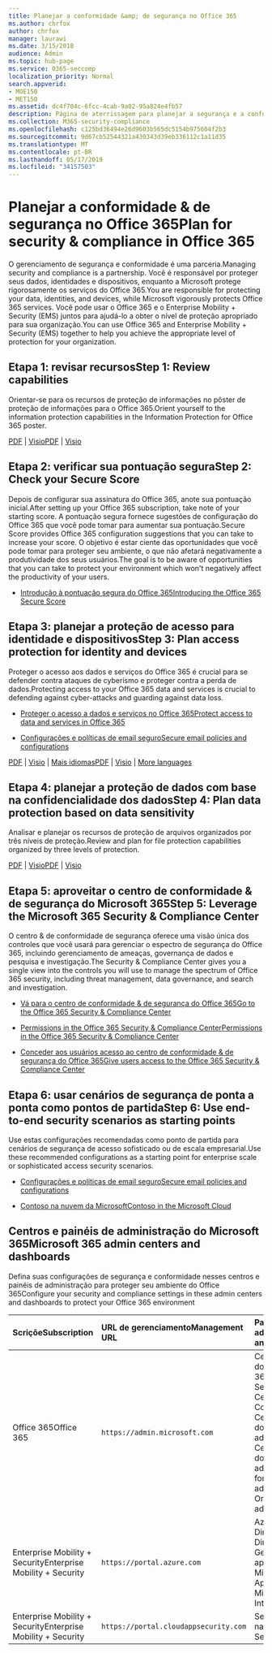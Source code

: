 ```yaml
---
title: Planejar a conformidade &amp; de segurança no Office 365
ms.author: chrfox
author: chrfox
manager: laurawi
ms.date: 3/15/2018
audience: Admin
ms.topic: hub-page
ms.service: O365-seccomp
localization_priority: Normal
search.appverid:
- MOE150
- MET150
ms.assetid: dc4f704c-6fcc-4cab-9a02-95a824e4fb57
description: Página de aterrissagem para planejar a segurança e a conformidade
ms.collection: M365-security-compliance
ms.openlocfilehash: c125bd36494e26d9603b565dc5154b975604f2b3
ms.sourcegitcommit: 9d67cb52544321a430343d39eb336112c1a11d35
ms.translationtype: MT
ms.contentlocale: pt-BR
ms.lasthandoff: 05/17/2019
ms.locfileid: "34157503"
---
```

# <a name="plan-for-security-amp-compliance-in-office-365"></a><span data-ttu-id="09132-103">Planejar a conformidade &amp; de segurança no Office 365</span><span class="sxs-lookup"><span data-stu-id="09132-103">Plan for security &amp; compliance in Office 365</span></span>

<span data-ttu-id="09132-104">O gerenciamento de segurança e conformidade é uma parceria.</span><span class="sxs-lookup"><span data-stu-id="09132-104">Managing security and compliance is a partnership.</span></span> <span data-ttu-id="09132-105">Você é responsável por proteger seus dados, identidades e dispositivos, enquanto a Microsoft protege rigorosamente os serviços do Office 365.</span><span class="sxs-lookup"><span data-stu-id="09132-105">You are responsible for protecting your data, identities, and devices, while Microsoft vigorously protects Office 365 services.</span></span> <span data-ttu-id="09132-106">Você pode usar o Office 365 e o Enterprise Mobility + Security (EMS) juntos para ajudá-lo a obter o nível de proteção apropriado para sua organização.</span><span class="sxs-lookup"><span data-stu-id="09132-106">You can use Office 365 and Enterprise Mobility + Security (EMS) together to help you achieve the appropriate level of protection for your organization.</span></span>
  
## <a name="step-1-review-capabilities"></a><span data-ttu-id="09132-107">Etapa 1: revisar recursos</span><span class="sxs-lookup"><span data-stu-id="09132-107">Step 1: Review capabilities</span></span>

<span data-ttu-id="09132-108">Orientar-se para os recursos de proteção de informações no pôster de proteção de informações para o Office 365.</span><span class="sxs-lookup"><span data-stu-id="09132-108">Orient yourself to the information protection capabilities in the Information Protection for Office 365 poster.</span></span> 
  
<span data-ttu-id="09132-109">[PDF](https://download.microsoft.com/download/2/3/D/23D91386-8349-4F7A-9470-FD5AED861F16/MSFT_cloud_architecture_informationprotection.pdf) | [Visio](https://download.microsoft.com/download/2/3/D/23D91386-8349-4F7A-9470-FD5AED861F16/MSFT_cloud_architecture_informationprotection.vsd)</span><span class="sxs-lookup"><span data-stu-id="09132-109">[PDF](https://download.microsoft.com/download/2/3/D/23D91386-8349-4F7A-9470-FD5AED861F16/MSFT_cloud_architecture_informationprotection.pdf) | [Visio](https://download.microsoft.com/download/2/3/D/23D91386-8349-4F7A-9470-FD5AED861F16/MSFT_cloud_architecture_informationprotection.vsd)</span></span>
  
## <a name="step-2-check-your-secure-score"></a><span data-ttu-id="09132-110">Etapa 2: verificar sua pontuação segura</span><span class="sxs-lookup"><span data-stu-id="09132-110">Step 2: Check your Secure Score</span></span>

<span data-ttu-id="09132-111">Depois de configurar sua assinatura do Office 365, anote sua pontuação inicial.</span><span class="sxs-lookup"><span data-stu-id="09132-111">After setting up your Office 365 subscription, take note of your starting score.</span></span> <span data-ttu-id="09132-112">A pontuação segura fornece sugestões de configuração do Office 365 que você pode tomar para aumentar sua pontuação.</span><span class="sxs-lookup"><span data-stu-id="09132-112">Secure Score provides Office 365 configuration suggestions that you can take to increase your score.</span></span> <span data-ttu-id="09132-113">O objetivo é estar ciente das oportunidades que você pode tomar para proteger seu ambiente, o que não afetará negativamente a produtividade dos seus usuários.</span><span class="sxs-lookup"><span data-stu-id="09132-113">The goal is to be aware of opportunities that you can take to protect your environment which won't negatively affect the productivity of your users.</span></span>
  
- [<span data-ttu-id="09132-114">Introdução à pontuação segura do Office 365</span><span class="sxs-lookup"><span data-stu-id="09132-114">Introducing the Office 365 Secure Score</span></span>](microsoft-secure-score.md)
    
## <a name="step-3-plan-access-protection-for-identity-and-devices"></a><span data-ttu-id="09132-115">Etapa 3: planejar a proteção de acesso para identidade e dispositivos</span><span class="sxs-lookup"><span data-stu-id="09132-115">Step 3: Plan access protection for identity and devices</span></span>

<span data-ttu-id="09132-116">Proteger o acesso aos dados e serviços do Office 365 é crucial para se defender contra ataques de cyberismo e proteger contra a perda de dados.</span><span class="sxs-lookup"><span data-stu-id="09132-116">Protecting access to your Office 365 data and services is crucial to defending against cyber-attacks and guarding against data loss.</span></span>
  
- [<span data-ttu-id="09132-117">Proteger o acesso a dados e serviços no Office 365</span><span class="sxs-lookup"><span data-stu-id="09132-117">Protect access to data and services in Office 365</span></span>](protect-access-to-data-and-services.md)
    
- [<span data-ttu-id="09132-118">Configurações e políticas de email seguro</span><span class="sxs-lookup"><span data-stu-id="09132-118">Secure email policies and configurations</span></span>](https://docs.microsoft.com/microsoft-365/enterprise/secure-email-recommended-policies)
    
<span data-ttu-id="09132-119">[PDF](https://go.microsoft.com/fwlink/p/?linkid=841656) | [Visio](https://go.microsoft.com/fwlink/p/?linkid=841657) | [Mais idiomas](https://www.microsoft.com/download/details.aspx?id=55032)</span><span class="sxs-lookup"><span data-stu-id="09132-119">[PDF](https://go.microsoft.com/fwlink/p/?linkid=841656) | [Visio](https://go.microsoft.com/fwlink/p/?linkid=841657) | [More languages](https://www.microsoft.com/download/details.aspx?id=55032)</span></span>
  
## <a name="step-4-plan-data-protection-based-on-data-sensitivity"></a><span data-ttu-id="09132-120">Etapa 4: planejar a proteção de dados com base na confidencialidade dos dados</span><span class="sxs-lookup"><span data-stu-id="09132-120">Step 4: Plan data protection based on data sensitivity</span></span>

<span data-ttu-id="09132-121">Analisar e planejar os recursos de proteção de arquivos organizados por três níveis de proteção.</span><span class="sxs-lookup"><span data-stu-id="09132-121">Review and plan for file protection capabilities organized by three levels of protection.</span></span>
  
<span data-ttu-id="09132-122">[PDF](http://download.microsoft.com/download/7/8/9/789645A5-BD10-4541-BC33-F8D1EFF5E911/MSFT_cloud_architecture_O365%20file%20protection.pdf) | [Visio](http://download.microsoft.com/download/7/8/9/789645A5-BD10-4541-BC33-F8D1EFF5E911/MSFT_cloud_architecture_O365%20file%20protection.vsdx)</span><span class="sxs-lookup"><span data-stu-id="09132-122">[PDF](http://download.microsoft.com/download/7/8/9/789645A5-BD10-4541-BC33-F8D1EFF5E911/MSFT_cloud_architecture_O365%20file%20protection.pdf) | [Visio](http://download.microsoft.com/download/7/8/9/789645A5-BD10-4541-BC33-F8D1EFF5E911/MSFT_cloud_architecture_O365%20file%20protection.vsdx)</span></span>
  
## <a name="step-5-leverage-the-microsoft-365-security-amp-compliance-center"></a><span data-ttu-id="09132-123">Etapa 5: aproveitar o centro de conformidade &amp; de segurança do Microsoft 365</span><span class="sxs-lookup"><span data-stu-id="09132-123">Step 5: Leverage the Microsoft 365 Security &amp; Compliance Center</span></span>

<span data-ttu-id="09132-124">O centro &amp; de conformidade de segurança oferece uma visão única dos controles que você usará para gerenciar o espectro de segurança do Office 365, incluindo gerenciamento de ameaças, governança de dados e pesquisa e investigação.</span><span class="sxs-lookup"><span data-stu-id="09132-124">The Security &amp; Compliance Center gives you a single view into the controls you will use to manage the spectrum of Office 365 security, including threat management, data governance, and search and investigation.</span></span> 
  
- [<span data-ttu-id="09132-125">Vá para o centro de conformidade &amp; de segurança do Office 365</span><span class="sxs-lookup"><span data-stu-id="09132-125">Go to the Office 365 Security &amp; Compliance Center</span></span>](go-to-the-securitycompliance-center.md)
    
- [<span data-ttu-id="09132-126">Permissions in the Office 365 Security &amp; Compliance Center</span><span class="sxs-lookup"><span data-stu-id="09132-126">Permissions in the Office 365 Security &amp; Compliance Center</span></span>](permissions-in-the-security-and-compliance-center.md)
    
- [<span data-ttu-id="09132-127">Conceder aos usuários acesso ao centro de conformidade &amp; de segurança do Office 365</span><span class="sxs-lookup"><span data-stu-id="09132-127">Give users access to the Office 365 Security &amp; Compliance Center</span></span>](grant-access-to-the-security-and-compliance-center.md)
    
## <a name="step-6-use-end-to-end-security-scenarios-as-starting-points"></a><span data-ttu-id="09132-128">Etapa 6: usar cenários de segurança de ponta a ponta como pontos de partida</span><span class="sxs-lookup"><span data-stu-id="09132-128">Step 6: Use end-to-end security scenarios as starting points</span></span>

<span data-ttu-id="09132-129">Use estas configurações recomendadas como ponto de partida para cenários de segurança de acesso sofisticado ou de escala empresarial.</span><span class="sxs-lookup"><span data-stu-id="09132-129">Use these recommended configurations as a starting point for enterprise scale or sophisticated access security scenarios.</span></span>
  
- [<span data-ttu-id="09132-130">Configurações e políticas de email seguro</span><span class="sxs-lookup"><span data-stu-id="09132-130">Secure email policies and configurations</span></span>](https://docs.microsoft.com/microsoft-365/enterprise/secure-email-recommended-policies)
    
- [<span data-ttu-id="09132-131">Contoso na nuvem da Microsoft</span><span class="sxs-lookup"><span data-stu-id="09132-131">Contoso in the Microsoft Cloud</span></span>](http://aka.ms/cloudarchcontoso)
    
## <a name="microsoft-365-admin-centers-and-dashboards"></a><span data-ttu-id="09132-132">Centros e painéis de administração do Microsoft 365</span><span class="sxs-lookup"><span data-stu-id="09132-132">Microsoft 365 admin centers and dashboards</span></span>

<span data-ttu-id="09132-133">Defina suas configurações de segurança e conformidade nesses centros e painéis de administração para proteger seu ambiente do Office 365</span><span class="sxs-lookup"><span data-stu-id="09132-133">Configure your security and compliance settings in these admin centers and dashboards to protect your Office 365 environment</span></span>
  
|<span data-ttu-id="09132-134">**Scriçõe**</span><span class="sxs-lookup"><span data-stu-id="09132-134">**Subscription**</span></span>|<span data-ttu-id="09132-135">**URL de gerenciamento**</span><span class="sxs-lookup"><span data-stu-id="09132-135">**Management URL**</span></span>|<span data-ttu-id="09132-136">**Painéis e centros de administração**</span><span class="sxs-lookup"><span data-stu-id="09132-136">**Dashboards and admin centers**</span></span>|
|:-----|:-----|:-----|
|<span data-ttu-id="09132-137">Office 365</span><span class="sxs-lookup"><span data-stu-id="09132-137">Office 365</span></span>  <br/> |`https://admin.microsoft.com`  <br/> | <span data-ttu-id="09132-138">Centro de administração do Microsoft 365</span><span class="sxs-lookup"><span data-stu-id="09132-138">Microsoft 365 admin center</span></span>  <br/>  <span data-ttu-id="09132-139">Security &amp; Compliance Center</span><span class="sxs-lookup"><span data-stu-id="09132-139">Security &amp; Compliance Center</span></span>  <br/>  <span data-ttu-id="09132-140">Centro de administração do Exchange</span><span class="sxs-lookup"><span data-stu-id="09132-140">Exchange admin center</span></span>  <br/>  <span data-ttu-id="09132-141">Centro de administração do SharePoint e centro de administração do OneDrive for Business</span><span class="sxs-lookup"><span data-stu-id="09132-141">SharePoint admin center and OneDrive for Business admin center</span></span>  <br/> |
|<span data-ttu-id="09132-142">Enterprise Mobility + Security</span><span class="sxs-lookup"><span data-stu-id="09132-142">Enterprise Mobility + Security</span></span>  <br/> |`https://portal.azure.com`  <br/> | <span data-ttu-id="09132-143">Azure Active Directory</span><span class="sxs-lookup"><span data-stu-id="09132-143">Azure Active Directory</span></span>  <br/>  <span data-ttu-id="09132-144">Gerenciamento de aplicativos móveis da Microsoft</span><span class="sxs-lookup"><span data-stu-id="09132-144">Microsoft Mobile Application Management</span></span>  <br/>  <span data-ttu-id="09132-145">Microsoft Intune</span><span class="sxs-lookup"><span data-stu-id="09132-145">Microsoft Intune</span></span>  <br/> |
|<span data-ttu-id="09132-146">Enterprise Mobility + Security</span><span class="sxs-lookup"><span data-stu-id="09132-146">Enterprise Mobility + Security</span></span>  <br/> |`https://portal.cloudappsecurity.com`  <br/> | <span data-ttu-id="09132-147">Segurança no Aplicativo na Nuvem</span><span class="sxs-lookup"><span data-stu-id="09132-147">Cloud App Security</span></span>  <br/> |
   


